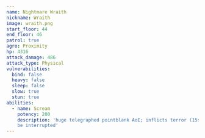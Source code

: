 ```yaml
---
name: Nightmare Wraith
nickname: Wraith
image: wraith.png
start_floor: 44
end_floor: 46
patrol: true
agro: Proximity
hp: 4316
attack_damage: 486
attack_type: Physical
vulnerabilities:
  bind: false
  heavy: false
  sleep: false
  slow: true
  stun: true
abilities:
  - name: Scream
    potency: 200
    description: 'huge telegraphed pointblank AoE; inflicts terror (15s); can
    be interrupted'
---
```

